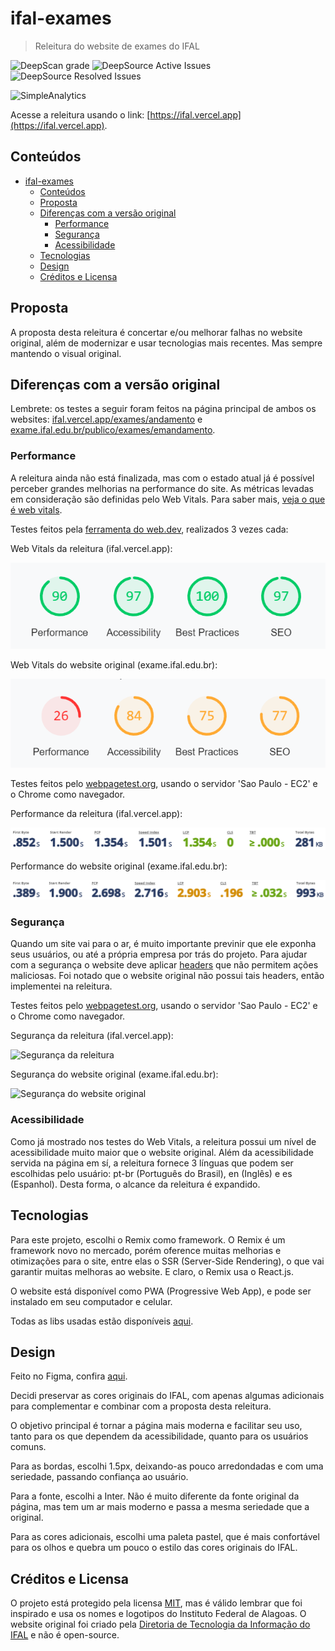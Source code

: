 # ifal-exames

> Releitura do website de exames do IFAL

![DeepScan grade](https://deepscan.io/api/teams/14855/projects/20424/branches/556090/badge/grade.svg?token=a1fa0980263b30233c0ddf1e9c3ed778290db2ee)
![DeepSource Active Issues](https://deepsource.io/gh/gepetojj/ifal-exames.svg/?label=active+issues&show_trend=true&token=muL5iQIqWNYCF0KQSd-tuPBq)
![DeepSource Resolved Issues](https://deepsource.io/gh/gepetojj/ifal-exames.svg/?label=resolved+issues&show_trend=true&token=muL5iQIqWNYCF0KQSd-tuPBq)

![SimpleAnalytics](https://simpleanalyticsbadge.com/ifal.vercel.app?mode=dark)

Acesse a releitura usando o link: [https://ifal.vercel.app](https://ifal.vercel.app).

## Conteúdos

- [ifal-exames](#ifal-exames)
	- [Conteúdos](#conteúdos)
	- [Proposta](#proposta)
	- [Diferenças com a versão original](#diferenças-com-a-versão-original)
		- [Performance](#performance)
		- [Segurança](#segurança)
		- [Acessibilidade](#acessibilidade)
	- [Tecnologias](#tecnologias)
	- [Design](#design)
	- [Créditos e Licensa](#créditos-e-licensa)

## Proposta

A proposta desta releitura é concertar e/ou melhorar falhas no website original, além de modernizar e usar tecnologias mais recentes. Mas sempre mantendo o visual original.

## Diferenças com a versão original

Lembrete: os testes a seguir foram feitos na página principal de ambos os websites: [ifal.vercel.app/exames/andamento](https://ifal.vercel.app/exames/andamento) e [exame.ifal.edu.br/publico/exames/emandamento](https://exame.ifal.edu.br/publico/exames/emandamento).

### Performance

A releitura ainda não está finalizada, mas com o estado atual já é possível perceber grandes melhorias na performance do site. As métricas levadas em consideração são definidas pelo Web Vitals. Para saber mais, [veja o que é web vitals](https://web.dev/vitals/).

Testes feitos pela [ferramenta do web.dev](https://web.dev/measure/), realizados 3 vezes cada:

Web Vitals da releitura (ifal.vercel.app):

![WebVitals da releitura](https://github.com/gepetojj/ifal-exames/blob/main/.github/assets/wv-rework.png?raw=true)

Web Vitals do website original (exame.ifal.edu.br):

![WebVitals do website original](https://github.com/gepetojj/ifal-exames/blob/main/.github/assets/wv-original.png?raw=true)

Testes feitos pelo [webpagetest.org](https://webpagetest.org/), usando o servidor 'Sao Paulo - EC2' e o Chrome como navegador.

Performance da releitura (ifal.vercel.app):

![Performance da releitura](https://github.com/gepetojj/ifal-exames/blob/main/.github/assets/performance-rework.png?raw=true)

Performance do website original (exame.ifal.edu.br):

![Performance do website original](https://github.com/gepetojj/ifal-exames/blob/main/.github/assets/performance-original.png?raw=true)

### Segurança

Quando um site vai para o ar, é muito importante previnir que ele exponha seus usuários, ou até a própria empresa por trás do projeto. Para ajudar com a segurança o website deve aplicar [headers](https://developer.mozilla.org/pt-BR/docs/Web/HTTP/Headers) que não permitem ações maliciosas. Foi notado que o website original não possui tais headers, então implementei na releitura.

Testes feitos pelo [webpagetest.org](https://webpagetest.org/), usando o servidor 'Sao Paulo - EC2' e o Chrome como navegador.

Segurança da releitura (ifal.vercel.app):

![Segurança da releitura](https://github.com/gepetojj/ifal-exames/blob/main/.github/assets/security-ifalrework.png?raw=true)

Segurança do website original (exame.ifal.edu.br):

![Segurança do website original](https://github.com/gepetojj/ifal-exames/blob/main/.github/assets/security-ifaloriginal.png?raw=true)

### Acessibilidade

Como já mostrado nos testes do Web Vitals, a releitura possui um nível de acessibilidade muito maior que o website original. Além da acessibilidade servida na página em sí, a releitura fornece 3 línguas que podem ser escolhidas pelo usuário: pt-br (Português do Brasil), en (Inglês) e es (Espanhol). Desta forma, o alcance da releitura é expandido.

## Tecnologias

Para este projeto, escolhi o Remix como framework. O Remix é um framework novo no mercado, porém oference muitas melhorias e otimizações para o site, entre elas o SSR (Server-Side Rendering), o que vai garantir muitas melhoras ao website. E claro, o Remix usa o React.js.

O website está disponível como PWA (Progressive Web App), e pode ser instalado em seu computador e celular.

Todas as libs usadas estão disponíveis [aqui](https://github.com/gepetojj/ifal-exames/blob/main/package.json).

## Design

Feito no Figma, confira [aqui](https://www.figma.com/file/KH2HRnZw7UmMBb8aQ1oDUQ/IFAL).

Decidi preservar as cores originais do IFAL, com apenas algumas adicionais para complementar e combinar com a proposta desta releitura.

O objetivo principal é tornar a página mais moderna e facilitar seu uso, tanto para os que dependem da acessibilidade, quanto para os usuários comuns.

Para as bordas, escolhi 1.5px, deixando-as pouco arredondadas e com uma seriedade, passando confiança ao usuário.

Para a fonte, escolhi a Inter. Não é muito diferente da fonte original da página, mas tem um ar mais moderno e passa a mesma seriedade que a original.

Para as cores adicionais, escolhi uma paleta pastel, que é mais confortável para os olhos e quebra um pouco o estilo das cores originais do IFAL.

## Créditos e Licensa

O projeto está protegido pela licensa [MIT](https://github.com/gepetojj/ifal-exames/blob/main/LICENSE), mas é válido lembrar que foi inspirado e usa os nomes e logotipos do Instituto Federal de Alagoas. O website original foi criado pela [Diretoria de Tecnologia da Informação do IFAL](https://www.dti.ifal.edu.br/) e não é open-source.
